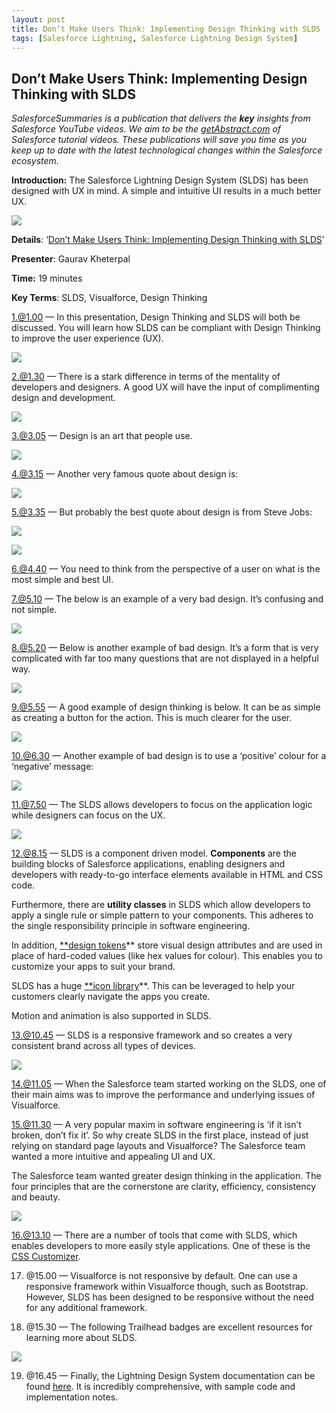 ```yaml
---
layout: post
title: Don’t Make Users Think: Implementing Design Thinking with SLDS
tags: [Salesforce Lightning, Salesforce Lightning Design System]
---
```

## Don’t Make Users Think: Implementing Design Thinking with SLDS

*SalesforceSummaries is a publication that delivers the **key** insights from Salesforce YouTube videos. We aim to be the [getAbstract.com](https://www.getabstract.com/en/) of Salesforce tutorial videos. These publications will save you time as you keep up to date with the latest technological changes within the Salesforce ecosystem.*

**Introduction:** The Salesforce Lightning Design System (SLDS) has been designed with UX in mind. A simple and intuitive UI results in a much better UX.

![](https://cdn-images-1.medium.com/max/2000/1*JNa1RqHeIAm9JDhx_5Wfug.png)

**Details**: ‘[Don’t Make Users Think: Implementing Design Thinking with SLDS](https://www.youtube.com/watch?v=Zvy2KapquWQ&list=PLGV7L70m1lOudWgV5o7GpaIdDryw354Es)’

**Presenter**: Gaurav Kheterpal

**Time:** 19 minutes

**Key Terms**: SLDS, Visualforce, Design Thinking

 1.@1.00 — In this presentation, Design Thinking and SLDS will both be discussed. You will learn how SLDS can be compliant with Design Thinking to improve the user experience (UX).

![](https://cdn-images-1.medium.com/max/2000/1*JiZ4SAiuhcPEYbfcv0kiQA.png)

2.@1.30 — There is a stark difference in terms of the mentality of developers and designers. A good UX will have the input of complimenting design and development.

![](https://cdn-images-1.medium.com/max/2000/1*MMGFThaHxlFwxwXFIyC07A.png)

3.@3.05 — Design is an art that people use.

![](https://cdn-images-1.medium.com/max/2000/1*IgUuWaLQqVqBWxUbFtGojw.png)

4.@3.15 — Another very famous quote about design is:

![](https://cdn-images-1.medium.com/max/2000/1*e-UGA5CgW6-RJp3mIlnLOw.png)

5.@3.35 — But probably the best quote about design is from Steve Jobs:

![](https://cdn-images-1.medium.com/max/2000/1*mhxTdm7J2C92WlCaLbpIIw.png)

![](https://cdn-images-1.medium.com/max/2000/1*DsElgxS4xI7-Z-mwZuwsOw.png)

6.@4.40 — You need to think from the perspective of a user on what is the most simple and best UI.

7.@5.10 — The below is an example of a very bad design. It’s confusing and not simple.

![](https://cdn-images-1.medium.com/max/2000/1*RJJ0tYM59Kger5BROk9ClQ.png)

8.@5.20 — Below is another example of bad design. It’s a form that is very complicated with far too many questions that are not displayed in a helpful way.

![](https://cdn-images-1.medium.com/max/2000/1*e0OMvUQxhV0786AqUwkLTw.png)

9.@5.55 — A good example of design thinking is below. It can be as simple as creating a button for the action. This is much clearer for the user.

![](https://cdn-images-1.medium.com/max/2000/1*pwxalhcgJCfES0Ozp545dg.png)

10.@6.30 — Another example of bad design is to use a ‘positive’ colour for a ‘negative’ message:

![](https://cdn-images-1.medium.com/max/2000/1*eTZpHmlcpfuA8dCvJJpXhg.png)

11.@7.50 — The SLDS allows developers to focus on the application logic while designers can focus on the UX.

![](https://cdn-images-1.medium.com/max/2000/1*UxgfRSk4p0aBBHFxyqrxXw.png)

12.@8.15 — SLDS is a component driven model. **Components** are the building blocks of Salesforce applications, enabling designers and developers with ready-to-go interface elements available in HTML and CSS code.

Furthermore, there are **utility classes** in SLDS which allow developers to apply a single rule or simple pattern to your components. This adheres to the single responsibility principle in software engineering.

In addition, [**design tokens](https://www.lightningdesignsystem.com/design-tokens/)** store visual design attributes and are used in place of hard-coded values (like hex values for colour). This enables you to customize your apps to suit your brand.

SLDS has a huge [**icon library](https://www.lightningdesignsystem.com/icons/)**. This can be leveraged to help your customers clearly navigate the apps you create.

Motion and animation is also supported in SLDS.

13.@10.45 — SLDS is a responsive framework and so creates a very consistent brand across all types of devices.

![](https://cdn-images-1.medium.com/max/2000/1*KbVJExBz0CeIMqqiJP2O-g.png)

14.@11.05 — When the Salesforce team started working on the SLDS, one of their main aims was to improve the performance and underlying issues of Visualforce.

15.@11.30 — A very popular maxim in software engineering is ‘if it isn’t broken, don’t fix it’. So why create SLDS in the first place, instead of just relying on standard page layouts and Visualforce? The Salesforce team wanted a more intuitive and appealing UI and UX.

The Salesforce team wanted greater design thinking in the application. The four principles that are the cornerstone are clarity, efficiency, consistency and beauty.

![](https://cdn-images-1.medium.com/max/2000/1*o3kfCUhde_7vrJzXotihtw.png)

16.@13.10 — There are a number of tools that come with SLDS, which enables developers to more easily style applications. One of these is the [CSS Customizer](https://tools.lightningdesignsystem.com/css-customizer).

17. @15.00 — Visualforce is not responsive by default. One can use a responsive framework within Visualforce though, such as Bootstrap. However, SLDS has been designed to be responsive without the need for any additional framework.

18. @15.30 — The following Trailhead badges are excellent resources for learning more about SLDS.

![](https://cdn-images-1.medium.com/max/2000/1*CYO0EkMmK0RrAjYT_eYSAw.png)

19. @16.45 — Finally, the Lightning Design System documentation can be found [here](https://www.lightningdesignsystem.com/). It is incredibly comprehensive, with sample code and implementation notes.
